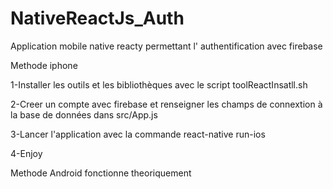 # NativeReactJs_Auth
Application mobile native reacty permettant l' authentification avec firebase

Methode iphone

1-Installer les outils et les bibliothèques avec le script toolReactInsatll.sh

2-Creer un compte avec firebase et renseigner les champs de connextion à la base
de données dans src/App.js

3-Lancer l'application avec la commande react-native run-ios

4-Enjoy

Methode Android fonctionne theoriquement
